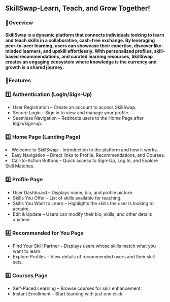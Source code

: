 ## SkillSwap-Learn, Teach, and Grow Together!
### 🔹Overview
#### SkillSwap is a dynamic platform that connects individuals looking to learn and teach skills in a collaborative, cash-free exchange. By leveraging peer-to-peer learning, users can showcase their expertise, discover like-minded learners, and upskill effortlessly. With personalized profiles, skill-based recommendations, and curated learning resources, SkillSwap creates an engaging ecosystem where knowledge is the currency and growth is a shared journey.
### 🔹Features
### 1️⃣ Authentication (Login/Sign-Up)
<ul>
<li>User Registration – Create an account to access SkillSwap.</li>
<li>Secure Login – Sign in to view and manage your profile.</li>
<li>Seamless Navigation – Redirects users to the Home Page after login/sign-up.</li>
</ul>

### 2️⃣ Home Page (Landing Page)
<li>Welcome to SkillSwap – Introduction to the platform and how it works.</li>
<li>Easy Navigation – Direct links to Profile, Recommendations, and Courses.</li>
<li>Call-to-Action Buttons – Quick access to Sign-Up, Log In, and Explore Skill Matches.</li>
</ul>

### 3️⃣ Profile Page
<ul>
<li>User Dashboard – Displays name, bio, and profile picture.</li>
<li>Skills You Offer – List of skills available for teaching.</li>
<li>Skills You Want to Learn – Highlights the skills the user is looking to acquire.</li>
<li>Edit & Update – Users can modify their bio, skills, and other details anytime.</li>
</ul>

### 4️⃣ Recommended for You Page
<ul>
<li>Find Your Skill Partner – Displays users whose skills match what you want to learn.</li>
<li>Explore Profiles – View details of recommended users and their skill sets.</li>
<!-- <li>Direct Interaction – Users can check profiles and manually decide whom to connect with.</li> -->
</ul>

### 5️⃣ Courses Page
<ul>
<li>Self-Paced Learning – Browse courses for skill enhancement.</li>
<!-- <li>Detailed Course Info – Each course includes a title, description, and category.</li> -->
<li>Instant Enrollment – Start learning with just one click.</li>
</ul>


